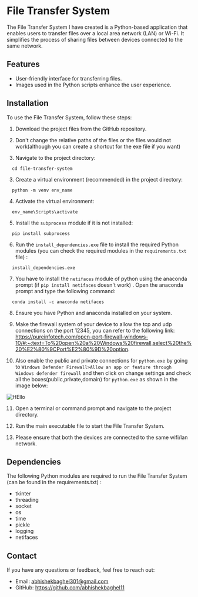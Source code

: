 # File Transfer System

The File Transfer System I have created is a Python-based application that enables users to transfer files over a local area network (LAN) or Wi-Fi. It simplifies the process of sharing files between devices connected to the same network.

## Features

- User-friendly interface for transferring files.
- Images used in the Python scripts enhance the user experience.

## Installation

To use the File Transfer System, follow these steps:

1. Download the project files from the GitHub repository.

2. Don't change the relative paths of the files or the files would not work(although you can create a shortcut for the exe file if you want) 

3. Navigate to the project directory:
  ```shell
    cd file-transfer-system
  ```
3. Create a virtual environment (recommended) in the project directory:
```shell
  python -m venv env_name
  ```  
4. Activate the virtual environment:
```shell
  env_name\Scripts\activate
```
5. Install the `subprocess` module if it is not installed:
```shell
  pip install subprocess
```
6. Run the `install_dependencies.exe` file to install the required Python modules (you can check the required modules in the `requirements.txt` file) :
```shell
  install_dependencies.exe
```
7. You have to install the `netifaces` module of python using the anaconda prompt (if `pip install netifaces` doesn't work) . Open the anaconda prompt and type the following command:
```shell
  conda install -c anaconda netifaces
```
8. Ensure you have Python and anaconda installed on your system.

9. Make the firewall system of your device to allow the tcp and udp connections on the port 12345, you can refer to the following link: https://pureinfotech.com/open-port-firewall-windows-10/#:~:text=To%20open%20a%20Windows%20firewall,select%20the%20%E2%80%9CPort%E2%80%9D%20option.

10. Also enable the public and private connections for `python.exe` by going to `Windows Defender Firewall>Allow an app or feature through Windows defender firewall` and then click on change settings and check all the boxes(public,private,domain) for `python.exe` as shown in the image below:

![HEllo](https://filestore.community.support.microsoft.com/api/images/ddca82b8-6dc9-420d-a62e-cdd8e5483dac?upload=true)

11. Open a terminal or command prompt and navigate to the project directory.

12. Run the main executable file to start the File Transfer System.

13. Please ensure that both the devices are connected to the same wifi/lan network.

## Dependencies

The following Python modules are required to run the File Transfer System (can be found in the requirements.txt) :

- tkinter
- threading
- socket
- os
- time
- pickle
- logging
- netifaces

## Contact

If you have any questions or feedback, feel free to reach out:

- Email: abhishekbaghel301@gmail.com
- GitHub: https://github.com/abhishekbaghel11


